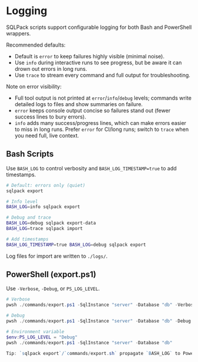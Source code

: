 # Logging

SQLPack scripts support configurable logging for both Bash and PowerShell wrappers.

Recommended defaults:
- Default is `error` to keep failures highly visible (minimal noise).
- Use `info` during interactive runs to see progress, but be aware it can drown out errors in long runs.
- Use `trace` to stream every command and full output for troubleshooting.

Note on error visibility:
- Full tool output is not printed at `error`/`info`/`debug` levels; commands write detailed logs to files and show summaries on failure.
- `error` keeps console output concise so failures stand out (fewer success lines to bury errors).
- `info` adds many success/progress lines, which can make errors easier to miss in long runs. Prefer `error` for CI/long runs; switch to `trace` when you need full, live context.

## Bash Scripts

Use `BASH_LOG` to control verbosity and `BASH_LOG_TIMESTAMP=true` to add timestamps.

```bash
# Default: errors only (quiet)
sqlpack export

# Info level
BASH_LOG=info sqlpack export

# Debug and trace
BASH_LOG=debug sqlpack export-data
BASH_LOG=trace sqlpack import

# Add timestamps
BASH_LOG_TIMESTAMP=true BASH_LOG=debug sqlpack export
```

Log files for import are written to `./logs/`.

## PowerShell (export.ps1)

Use `-Verbose`, `-Debug`, or `PS_LOG_LEVEL`.

```powershell
# Verbose
pwsh ./commands/export.ps1 -SqlInstance "server" -Database "db" -Verbose

# Debug
pwsh ./commands/export.ps1 -SqlInstance "server" -Database "db" -Debug

# Environment variable
$env:PS_LOG_LEVEL = "Debug"
pwsh ./commands/export.ps1 -SqlInstance "server" -Database "db"

Tip: `sqlpack export`/`commands/export.sh` propagate `BASH_LOG` to PowerShell via `PS_LOG_LEVEL` automatically when set.
```
